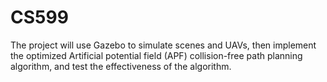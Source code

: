 # CS599
The project will use Gazebo to simulate scenes and UAVs, then implement the optimized Artificial potential field (APF) collision-free path planning algorithm, and test the effectiveness of the algorithm.

